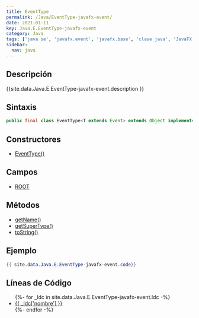 ```yaml
---
title: EventType
permalink: /Java/EventType-javafx-event/
date: 2021-01-11
key: Java.E.EventType-javafx-event
category: Java
tags: ['java se', 'javafx.event', 'javafx.base', 'clase java', 'JavaFX 2.0']
sidebar: 
  nav: java
---
```


## Descripción
{{site.data.Java.E.EventType-javafx-event.description }}

## Sintaxis
~~~java
public final class EventType<T extends Event> extends Object implements Serializable
~~~

## Constructores
* [EventType()](/Java/EventType-javafx-event/EventType/)

## Campos
* [ROOT](/Java/EventType-javafx-event/ROOT/)

## Métodos
* [getName()](/Java/EventType-javafx-event/getName/)
* [getSuperType()](/Java/EventType-javafx-event/getSuperType/)
* [toString()](/Java/EventType-javafx-event/toString/)

## Ejemplo
~~~java
{{ site.data.Java.E.EventType-javafx-event.code}}
~~~

## Líneas de Código
<ul>
{%- for _ldc in site.data.Java.E.EventType-javafx-event.ldc -%}
   <li>
       <a href="{{_ldc['url'] }}">{{ _ldc['nombre'] }}</a>
   </li>
{%- endfor -%}
</ul>
